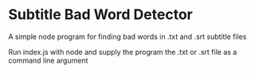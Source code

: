# Subtitle Bad Word Detector
A simple node program for finding bad words in .txt and .srt subtitle files

Run index.js with node and supply the program the .txt or .srt file as a command line argument
